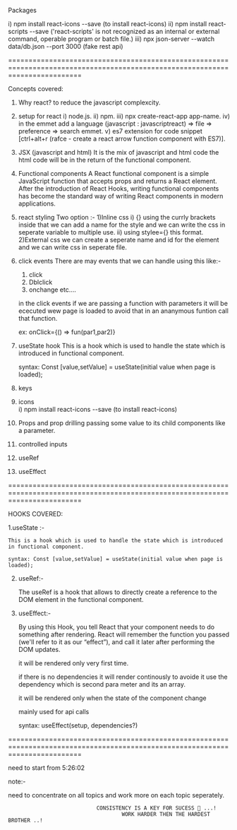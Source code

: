 Packages

i)  npm install react-icons --save (to install react-icons)
ii) npm install react-scripts --save ('react-scripts' is not recognized as an internal or external command, operable program or batch file.)
iii) npx json-server --watch data/db.json --port 3000 (fake rest api)

==============================================================================================================================

Concepts covered:

1. Why react?
    to reduce the javascript complexcity.

2. setup for react
    i)   node.js.
    ii)  npm.
    iii) npx create-react-app app-name.
    iv)  in the emmet add a language (javascript : javascriptreact) => file => preference => search emmet.
    v)   es7 extension for code snippet [ctrl+alt+r (rafce - create a react arrow function component with ES7)].

3. JSX (javascript and html)
    It is the mix of javascript and html code the html code will be in the return of the functional component.

4. Functional components
    A React functional component is a simple JavaScript function that accepts props and returns a React element. After the introduction of React Hooks, writing functional components has become the ​standard way of writing React components in modern applications.

5. react styling
    Two option :-
    1)Inline css
        i) {} using the currly brackets inside that we can add a name for the style and we can write the css in 
        seperate variable to multiple use.
        ii) using stylee={} this format.
    2)External css
        we can create a seperate name and id for the element and we can write css in seperate file.

6. click events
    There are may events that we can handle using this like:-
    1. click
    2. Dblclick
    3. onchange etc....

    in the click events if we are passing a function with parameters it will be ececuted wew page is loaded
    to avoid that in an ananymous funtion call that function.

    ex: 
        onClick={() => fun(par1,par2)}

7. useState hook
    This is a hook which is used to handle the state which is introduced in functional component.

    syntax: Const [value,setValue] = useState(initial value when page is loaded);

8. keys
9. icons    
    i)  npm install react-icons --save (to install react-icons)

10. Props and prop drilling
    passing some value to its child components like a parameter.
    
11. controlled inputs

12. useRef

13. useEffect

==============================================================================================================================

HOOKS COVERED:

1.useState :-

    This is a hook which is used to handle the state which is introduced in functional component.

    syntax: Const [value,setValue] = useState(initial value when page is loaded);

2. useRef:-

    The useRef is a hook that allows to directly create a reference to the DOM element in the functional component.

3. useEffect:-

    By using this Hook, you tell React that your component needs to do something after rendering. React will remember the function you passed (we'll refer to it as our “effect”), and call it later after performing the DOM updates.

    it will be rendered only very first time.

    if there is no dependencies it will render continously to avoide it use the dependency which is second para meter and its an array.

    it will be rendered only when the state of the component change

    mainly used for api calls

    syntax: useEffect(setup, dependencies?)

==============================================================================================================================


need to start from 5:26:02

note:- 

need to concentrate on all topics and work more on each topic seperately.



                                CONSISTENCY IS A KEY FOR SUCESS 🔑 ...!
                                        WORK HARDER THEN THE HARDEST BROTHER ..!


    



